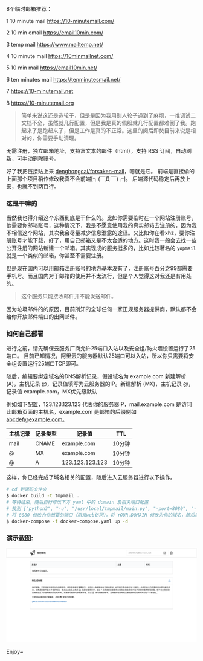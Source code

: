 8个临时邮箱推荐：

1 10 minute mail https://10-minutemail.com/

2 10 min email https://email10min.com/

3 temp mail https://www.mailtemp.net/

4 10 minute mail https://10minmailnet.com/

5 10 min mail https://email10min.net/

6 ten minutes mail https://tenminutesmail.net/

7 https://10-minutemail.net

8 https://10-minutemail.org

> 简单来说这还是造轮子，但是是因为我用别人轮子遇到了麻烦，一难调试二文档不全，虽然就几行配置，但是我是真的佩服就几行配置都难倒了我。跑起来了是跑起来了，但是工作是真的不正常。这里的阅后即焚目前来说是相对的，你需要手动清理。

无需注册，独立邮箱地址，支持富文本的邮件（html），支持 RSS 订阅，自动刷新，可手动删除账号。

好了我把链接贴上来 [denghongcai/forsaken-mail](https://github.com/denghongcai/forsaken-mail)，嗯就是它。
前端是直接偷的上面那个项目稍作修改我真不会前端[┑(￣Д ￣)┍]。 后端源代码稳定后再放上来，也就不到两百行。

### 这是干嘛的

当然我也得介绍这个东西到底是干什么的。比如你需要临时在一个网站注册账号，他需要你邮箱账号，这种情况下，我是不愿意使用我的真实邮箱去注册的，因为我不相信这个网站，其次我会尽量减少信息泄露的途径。又比如你在看xhz，要你注册账号才能下载，好了，用自己邮箱又是不太合适的地方。这时我一般会去找一些公开注册的网站新建一个邮箱。其实现成的服务挺多的，比如比较著名的 `yopmail` 就是一个类似的邮箱，你甚至不需要注册。

但是现在国内可以用邮箱注册账号的地方基本没有了，注册账号百分之99都需要手机号。而且国内对于邮箱的使用并不太流行，但是个人觉得这对我还是有用处的。

> 这个服务只能接收邮件并不能发送邮件。

因为垃圾邮件的的原因，目前所知的全球任何一家正规服务器提供商，默认都不会给你开放邮件端口的出网邮件。

### 如何自己部署

进行之前，请先确保云服务厂商允许25端口入站以及安全组/防火墙设置运行了25端口。
目前已知情况，阿里云的服务器默认25端口可以入站，所以你只需要将安全组设置运行25端口TCP即可。

随后，编辑要绑定域名的DNS解析记录，假设域名为 example.com
新建解析 (A)，主机记录 @，记录值填写为云服务器的IP。新建解析 (MX)，主机记录 @，记录值 example.com，MX优先级默认


例如如下配置，123.123.123.123 代表你的服务器IP，mail.example.com 是访问此邮箱页面的主机名，example.com 是邮箱的后缀例如 abcdef@example.com。


|主机记录|记录类型|记录值|TTL|
|  ----  | ----  | ----  | ----  |
|mail|CNAME|example.com|10分钟|
|@|MX|example.com|10分钟|
|@|A|123.123.123.123|10分钟|

这样，你已经完成了域名相关的配置，随后进入云服务器进行以下操作。

```bash
# cd 到源码文件夹
$ docker build -t tmpmail .
# 等待结束，随后自行修改下方 yaml 中的 domain 及相关端口配置
# 找到 ["python3", "-u", "/usr/local/tmpmail/main.py", "-port=8080", "-domain=YOUR.DOMAIN"]
# 将 8080 修改为你想要的端口（用来web访问），将 YOUR.DOMAIN 修改为你的域名，随后启动即可
$ docker-compose -f docker-compose.yaml up -d
```

### 演示截图:
![或者查看项目里的 screenshot.png](screenshot.png)

Enjoy~

